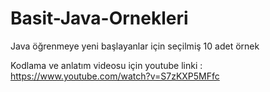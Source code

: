 # Basit-Java-Ornekleri
Java öğrenmeye yeni başlayanlar için seçilmiş 10 adet örnek

Kodlama ve anlatım videosu için youtube linki :
https://www.youtube.com/watch?v=S7zKXP5MFfc
